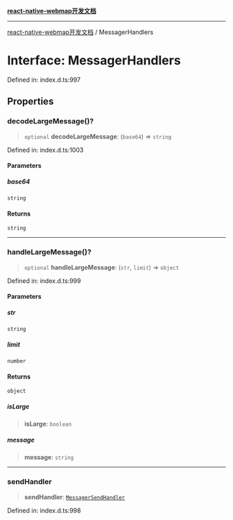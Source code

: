 [**react-native-webmap开发文档**](../README.md)

***

[react-native-webmap开发文档](../globals.md) / MessagerHandlers

# Interface: MessagerHandlers

Defined in: index.d.ts:997

## Properties

### decodeLargeMessage()?

> `optional` **decodeLargeMessage**: (`base64`) => `string`

Defined in: index.d.ts:1003

#### Parameters

##### base64

`string`

#### Returns

`string`

***

### handleLargeMessage()?

> `optional` **handleLargeMessage**: (`str`, `limit`) => `object`

Defined in: index.d.ts:999

#### Parameters

##### str

`string`

##### limit

`number`

#### Returns

`object`

##### isLarge

> **isLarge**: `boolean`

##### message

> **message**: `string`

***

### sendHandler

> **sendHandler**: [`MessagerSendHandler`](../type-aliases/MessagerSendHandler.md)

Defined in: index.d.ts:998
